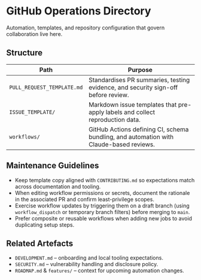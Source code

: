 # GitHub Operations Directory

Automation, templates, and repository configuration that govern collaboration live here.

## Structure
| Path | Purpose |
| --- | --- |
| `PULL_REQUEST_TEMPLATE.md` | Standardises PR summaries, testing evidence, and security sign-off before review. |
| `ISSUE_TEMPLATE/` | Markdown issue templates that pre-apply labels and collect reproduction data. |
| `workflows/` | GitHub Actions defining CI, schema bundling, and automation with Claude-based reviews. |

## Maintenance Guidelines
- Keep template copy aligned with `CONTRIBUTING.md` so expectations match across documentation and tooling.
- When editing workflow permissions or secrets, document the rationale in the associated PR and confirm least-privilege scopes.
- Exercise workflow updates by triggering them on a draft branch (using `workflow_dispatch` or temporary branch filters) before merging to `main`.
- Prefer composite or reusable workflows when adding new jobs to avoid duplicating setup steps.

## Related Artefacts
- `DEVELOPMENT.md` – onboarding and local tooling expectations.
- `SECURITY.md` – vulnerability handling and disclosure policy.
- `ROADMAP.md` & `features/` – context for upcoming automation changes.
